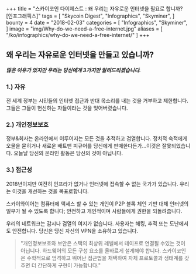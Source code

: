 +++
title = "스카이코인 다이제스트 : 왜 우리는 자유로운 인터넷을 필요로 합니까? [인포그래픽스]"
tags = [
    "Skycoin Digest",
    "Infographics",
    "Skyminer",
]
bounty = 4
date = "2018-02-03"
categories = [
    "Infographics",
    "Skyminer",
]
image = "img/Why-do-we-need-a-free-internet.jpg"
aliases = [
	"/ko/infographics/why-do-we-need-a-free-internet/"
]
+++

## 왜 우리는 자유로운 인터넷을 만들고 있습니까?

**_많은 이유가 있지만 우리는 당신에게 3가지만 알려드리겠습니다._**

### 1.) 자유

전 세계 정부는 시민들의 인터넷 접근과 반대 목소리를 내는 것을 거부하고 제한합니다. 그들은 그들이 헌신하는 자들이라는 것을 잊어버렸습니다.

### 2.) 개인정보보호

정부&회사는 온라인에서 이루어지는 모든 것을 추적하고 검열합니다. 정치적 숙적에게 오물을 묻히거나 새로운 배트맨 피규어를 당신에게 판매한다든가...이것은 잘못되었습니다. 오늘날 당신의 온라인 활동은 당신의 것이 아닙니다.

### 3.) 접근성

2018년이지만 여전히 인프라가 없거나 인터넷에 접속할 수 없는 국가가 있습니다. 우리는 이것을 개선하는 것을 목표로합니다.

스카이와이어는 컴퓨터에 액세스 할 수 있는 개인이 P2P 블록 체인 기반 대체 인터넷의 일부가 될 수 있도록 합니다; 안전하고 개인적이며 사람들에게 권한을 되돌려줍니다.

우리의 네트워크는 감시나 검열의 여지가 없습니다. 사용자는 해킹, 추적 또는 도난에서도 안전합니다. 당신은 당신 자신의 VPN을 소유하고 있습니다.

> "개인정보보호와 보안은 스택의 최상위 레벨에서 테이프로 연결될 수있는 것이 아닙니다. 하드웨어의 모든 구성 요소를 올바르게 설계해야 합니다. 스카이코인은 수학적으로 엄격하고 뛰어난 접근법을 채택하여 자체 프로토콜과 생태계를 갖추면 더 간단하게 구현이 가능합니다."
